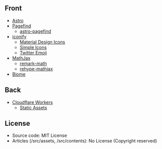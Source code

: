 ## Front
- [Astro](https://astro.build/)
- [Pagefind](https://pagefind.app/)
  - [astro-pagefind](https://github.com/shishkin/astro-pagefind)
- [iconify](https://iconify.design/)
  - [Material Design Icons](https://icon-sets.iconify.design/mdi/)
  - [Simple Icons](https://icon-sets.iconify.design/simple-icons/)
  - [Twitter Emoji](https://icon-sets.iconify.design/twemoji/)
- [MathJax](https://www.mathjax.org/)
  - [remark-math](https://github.com/remarkjs/remark-math)
  - [rehype-mathjax](https://github.com/remarkjs/remark-math/tree/main/packages/rehype-mathjax)
- [Biome](https://biomejs.dev/)

## Back
- [Cloudflare Workers](https://workers.cloudflare.com/)
  - [Static Assets](https://developers.cloudflare.com/workers/static-assets/)

## License
- Source code: MIT License
- Articles (/src/assets, /src/contents): No License (Copyright reserved)
